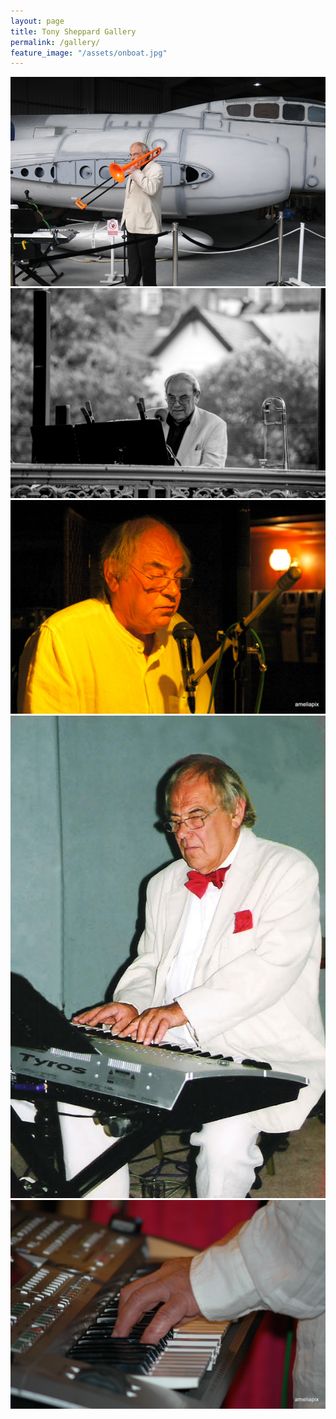 ```yaml
---
layout: page
title: Tony Sheppard Gallery
permalink: /gallery/
feature_image: "/assets/onboat.jpg"
---
```


![Tony Sheppard stands in front of an aircraft fuselage, playing an orange trombone. A keyboard is visible at the far left of the image.](/assets/jetbone.jpg)
![Tony Sheppard playing keyboard in an outdoor bandstand, with trees out of focus in the far distance. He wears a small smile of concentrated happiness. In front of him is a music stand, with music held down with what look like large clips from jumper cables. His trombone is on its stand by his left hand.](/assets/musicstand.jpg)
![Tony Sheppard sitting at a microphone in a dimly lit nautical space.](/assets/onboat.jpg)
![Tony Sheppard, seated in a white tuxedo with red bow tie playing a Tyros synthesizer. Tony's expression is serious or sad.](/assets/whitekybd.jpg)
![Tony Sheppard's hands on a silver synthesizer keyboard viewed in profile.](/assets/kybd2.jpg)

